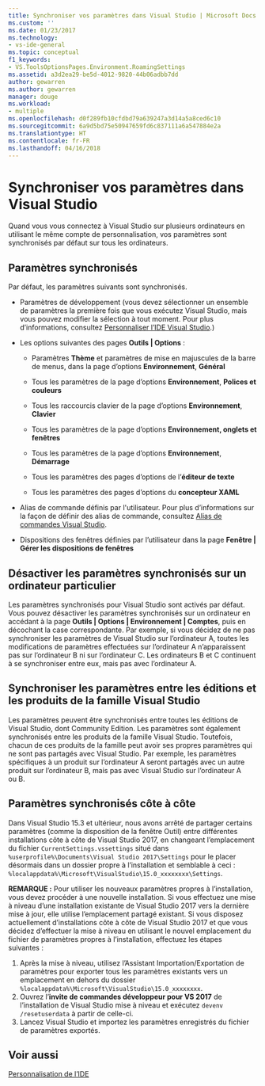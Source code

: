 ```yaml
---
title: Synchroniser vos paramètres dans Visual Studio | Microsoft Docs
ms.custom: ''
ms.date: 01/23/2017
ms.technology:
- vs-ide-general
ms.topic: conceptual
f1_keywords:
- VS.ToolsOptionsPages.Environment.RoamingSettings
ms.assetid: a3d2ea29-be5d-4012-9820-44b06adbb7dd
author: gewarren
ms.author: gewarren
manager: douge
ms.workload:
- multiple
ms.openlocfilehash: d0f289fb10cfdbd79a639247a3d14a5a8ced6c10
ms.sourcegitcommit: 6a9d5bd75e50947659fd6c837111a6a547884e2a
ms.translationtype: HT
ms.contentlocale: fr-FR
ms.lasthandoff: 04/16/2018
---
```

# <a name="synchronize-your-settings-in-visual-studio"></a>Synchroniser vos paramètres dans Visual Studio

Quand vous vous connectez à Visual Studio sur plusieurs ordinateurs en utilisant le même compte de personnalisation, vos paramètres sont synchronisés par défaut sur tous les ordinateurs.

## <a name="synchronized-settings"></a>Paramètres synchronisés

Par défaut, les paramètres suivants sont synchronisés.

- Paramètres de développement (vous devez sélectionner un ensemble de paramètres la première fois que vous exécutez Visual Studio, mais vous pouvez modifier la sélection à tout moment. Pour plus d’informations, consultez [Personnaliser l’IDE Visual Studio](../ide/personalizing-the-visual-studio-ide.md).)

- Les options suivantes des pages **Outils &#124; Options** :

    - Paramètres **Thème** et paramètres de mise en majuscules de la barre de menus, dans la page d’options **Environnement**, **Général**

    - Tous les paramètres de la page d’options **Environnement**, **Polices et couleurs**

    - Tous les raccourcis clavier de la page d’options **Environnement**, **Clavier**

    - Tous les paramètres de la page d’options **Environnement, onglets et fenêtres**

    - Tous les paramètres de la page d’options **Environnement**, **Démarrage**

    - Tous les paramètres des pages d’options de l’**éditeur de texte**

    - Tous les paramètres des pages d’options du **concepteur XAML**

- Alias de commande définis par l'utilisateur. Pour plus d’informations sur la façon de définir des alias de commande, consultez [Alias de commandes Visual Studio](../ide/reference/visual-studio-command-aliases.md).

- Dispositions des fenêtres définies par l’utilisateur dans la page **Fenêtre &#124; Gérer les dispositions de fenêtres**

## <a name="turn-off-synchronized-settings-on-a-particular-computer"></a>Désactiver les paramètres synchronisés sur un ordinateur particulier

Les paramètres synchronisés pour Visual Studio sont activés par défaut. Vous pouvez désactiver les paramètres synchronisés sur un ordinateur en accédant à la page **Outils &#124; Options &#124; Environnement &#124; Comptes**, puis en décochant la case correspondante.  Par exemple, si vous décidez de ne pas synchroniser les paramètres de Visual Studio sur l’ordinateur A, toutes les modifications de paramètres effectuées sur l’ordinateur A n’apparaissent pas sur l’ordinateur B ni sur l’ordinateur C. Les ordinateurs B et C continuent à se synchroniser entre eux, mais pas avec l’ordinateur A.

## <a name="synchronize-settings-across-visual-studio-family-products-and-editions"></a>Synchroniser les paramètres entre les éditions et les produits de la famille Visual Studio

Les paramètres peuvent être synchronisés entre toutes les éditions de Visual Studio, dont Community Edition. Les paramètres sont également synchronisés entre les produits de la famille Visual Studio. Toutefois, chacun de ces produits de la famille peut avoir ses propres paramètres qui ne sont pas partagés avec Visual Studio. Par exemple, les paramètres spécifiques à un produit sur l’ordinateur A seront partagés avec un autre produit sur l’ordinateur B, mais pas avec Visual Studio sur l’ordinateur A ou B.

## <a name="side-by-side-synchronized-settings"></a>Paramètres synchronisés côte à côte

Dans Visual Studio 15.3 et ultérieur, nous avons arrêté de partager certains paramètres (comme la disposition de la fenêtre Outil) entre différentes installations côte à côte de Visual Studio 2017, en changeant l’emplacement du fichier `CurrentSettings.vssettings` situé dans `%userprofile%\Documents\Visual Studio 2017\Settings` pour le placer désormais dans un dossier propre à l’installation et semblable à ceci : `%localappdata%\Microsoft\VisualStudio\15.0_xxxxxxxx\Settings`.

**REMARQUE :** Pour utiliser les nouveaux paramètres propres à l’installation, vous devez procéder à une nouvelle installation. Si vous effectuez une mise à niveau d’une installation existante de Visual Studio 2017 vers la dernière mise à jour, elle utilise l’emplacement partagé existant. Si vous disposez actuellement d’installations côte à côte de Visual Studio 2017 et que vous décidez d’effectuer la mise à niveau en utilisant le nouvel emplacement du fichier de paramètres propres à l’installation, effectuez les étapes suivantes :

1. Après la mise à niveau, utilisez l’Assistant Importation/Exportation de paramètres pour exporter tous les paramètres existants vers un emplacement en dehors du dossier `%localappdata%\Microsoft\VisualStudio\15.0_xxxxxxxx`.
2. Ouvrez l’**invite de commandes développeur pour VS 2017** de l’installation de Visual Studio mise à niveau et exécutez `devenv /resetuserdata` à partir de celle-ci.
3. Lancez Visual Studio et importez les paramètres enregistrés du fichier de paramètres exportés.

## <a name="see-also"></a>Voir aussi

[Personnalisation de l’IDE](../ide/personalizing-the-visual-studio-ide.md)
